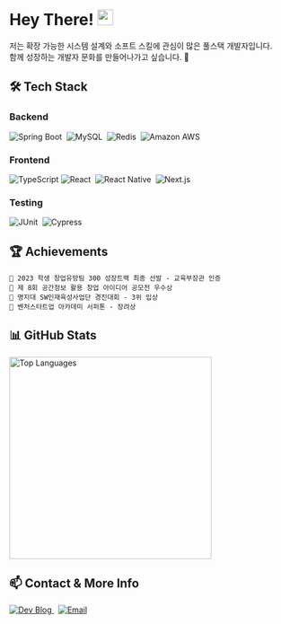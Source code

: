 <!-- Header -->
<div>
  <h1>
    Hey There!
    <img src="https://media.giphy.com/media/hvRJCLFzcasrR4ia7z/giphy.gif" width="28">
  </h1>
</div>

저는 확장 가능한 시스템 설계와 소프트 스킬에 관심이 많은 풀스택 개발자입니다. <br>
함께 성장하는 개발자 문화를 만들어나가고 싶습니다. 🌱

## 🛠 Tech Stack

### Backend

<p>
  <img alt="Spring Boot" src="https://img.shields.io/badge/Spring_Boot-6DB33F?style=for-the-badge&logo=spring-boot&logoColor=white">&nbsp;
  <img alt="MySQL" src="https://img.shields.io/badge/MySQL-4479A1?style=for-the-badge&logo=mysql&logoColor=white">&nbsp;
  <img alt="Redis" src="https://img.shields.io/badge/Redis-DC382D?style=for-the-badge&logo=redis&logoColor=white">&nbsp;
  <img alt="Amazon AWS" src="https://img.shields.io/badge/AWS-232F3E?style=for-the-badge&logo=amazon-aws&logoColor=white">
</p>

### Frontend

<p>
  <img alt="TypeScript" src="https://img.shields.io/badge/TypeScript-3178C6?style=for-the-badge&logo=typescript&logoColor=white">
  <img alt="React" src="https://img.shields.io/badge/React-61DAFB?style=for-the-badge&logo=react&logoColor=black">&nbsp;
  <img alt="React Native" src="https://img.shields.io/badge/React_Native-61DAFB?style=for-the-badge&logo=react&logoColor=black">&nbsp;
  <img alt="Next.js" src="https://img.shields.io/badge/Next.js-000000?style=for-the-badge&logo=next.js&logoColor=white">&nbsp;
</p>

### Testing

<p>
  <img alt="JUnit" src="https://img.shields.io/badge/JUnit5-25A162?style=for-the-badge&logo=junit5&logoColor=white">&nbsp;
  <img alt="Cypress" src="https://img.shields.io/badge/Cypress-17202C?style=for-the-badge&logo=cypress&logoColor=white">
</p>

## 🏆 Achievements

```
🎯 2023 학생 창업유망팀 300 성장트랙 최종 선발 - 교육부장관 인증
🎯 제 8회 공간정보 활용 창업 아이디어 공모전 우수상
🎯 명지대 SW인재육성사업단 경진대회 - 3위 입상
🎯 벤처스타트업 아카데미 서퍼톤 - 장려상
```

## 📊 GitHub Stats

<img 
  src="https://github-readme-stats.vercel.app/api/top-langs/?username=wodnd0131&layout=compact&theme=vue" 
  alt="Top Languages"
  width="360"
/>

## 📫 Contact & More Info

<p>
  <a href="https://wodnd0131.notion.site/" target="_blank">
    <img src="https://img.shields.io/badge/Dev_Blog-000000?style=for-the-badge&logo=notion&logoColor=white" alt="Dev Blog" />
  </a>&nbsp;
  <a href="mailto:wodnd0131@gmail.com">
    <img src="https://img.shields.io/badge/Email-D14836?style=for-the-badge&logo=gmail&logoColor=white" alt="Email" />
  </a>
</p>
